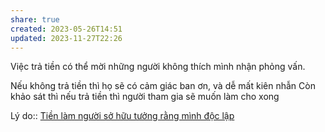 ```yaml
---
share: true
created: 2023-05-26T14:51
updated: 2023-11-27T22:26
---
```


Việc trả tiền có thể mời những người không thích mình nhận phỏng vấn. 


Nếu không trả tiền thì họ sẽ có cảm giác ban ơn, và dễ mất kiên nhẫn
Còn khảo sát thì nếu trả tiền thì người tham gia sẽ muốn làm cho xong

Lý do:: [Tiền làm người sở hữu tưởng rằng mình độc lập](../../../../../Kinh%20t%E1%BA%BF%20h%E1%BB%8Dc%20v%C3%A0%20ch%E1%BB%A7%20ngh%C4%A9a%20t%C3%A2n%20t%E1%BB%B1%20do.%20T%C3%A2m%20l%C3%BD%20h%E1%BB%8Dc%20qu%E1%BA%A3n%20l%C3%BD%20v%C3%A0%20lao%20%C4%91%E1%BB%99ng/Kinh%20t%E1%BA%BF%20h%E1%BB%8Dc,%20ch%E1%BB%A7%20ngh%C4%A9a%20t%C3%A2n%20t%E1%BB%B1%20do/Kinh%20t%E1%BA%BF%20h%E1%BB%8Dc%20t%C3%A2m%20l%C3%BD/Ti%E1%BB%81n%20l%C3%A0m%20ng%C6%B0%E1%BB%9Di%20s%E1%BB%9F%20h%E1%BB%AFu%20t%C6%B0%E1%BB%9Fng%20r%E1%BA%B1ng%20m%C3%ACnh%20%C4%91%E1%BB%99c%20l%E1%BA%ADp.md)
